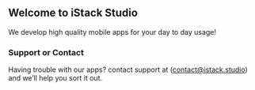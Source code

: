 ## Welcome to iStack Studio

We develop high quality mobile apps for your day to day usage!

### Support or Contact

Having trouble with our apps? contact support at (contact@istack.studio) and we’ll help you sort it out.
